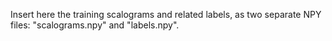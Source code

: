 Insert here the training scalograms and related labels, as two separate NPY files: "scalograms.npy" and "labels.npy".